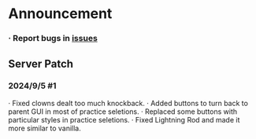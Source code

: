 # Announcement
### · Report bugs in [**issues**](https://github.com/Seosean/Zombies-Practice-Server-Announcement/issues)
## Server Patch  
### 2024/9/5 #1  
· Fixed clowns dealt too much knockback.
· Added buttons to turn back to parent GUI in most of practice seletions.
· Replaced some buttons with particular styles in practice seletions.
· Fixed Lightning Rod and made it more similar to vanilla.
